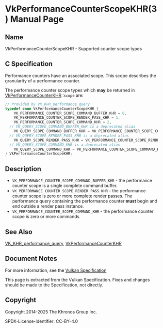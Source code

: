 # VkPerformanceCounterScopeKHR(3) Manual Page

## Name

VkPerformanceCounterScopeKHR - Supported counter scope types



## [](#_c_specification)C Specification

Performance counters have an associated scope. This scope describes the granularity of a performance counter.

The performance counter scope types which **may** be returned in [VkPerformanceCounterKHR](https://registry.khronos.org/vulkan/specs/latest/man/html/VkPerformanceCounterKHR.html)::`scope` are:

```c++
// Provided by VK_KHR_performance_query
typedef enum VkPerformanceCounterScopeKHR {
    VK_PERFORMANCE_COUNTER_SCOPE_COMMAND_BUFFER_KHR = 0,
    VK_PERFORMANCE_COUNTER_SCOPE_RENDER_PASS_KHR = 1,
    VK_PERFORMANCE_COUNTER_SCOPE_COMMAND_KHR = 2,
  // VK_QUERY_SCOPE_COMMAND_BUFFER_KHR is a deprecated alias
    VK_QUERY_SCOPE_COMMAND_BUFFER_KHR = VK_PERFORMANCE_COUNTER_SCOPE_COMMAND_BUFFER_KHR,
  // VK_QUERY_SCOPE_RENDER_PASS_KHR is a deprecated alias
    VK_QUERY_SCOPE_RENDER_PASS_KHR = VK_PERFORMANCE_COUNTER_SCOPE_RENDER_PASS_KHR,
  // VK_QUERY_SCOPE_COMMAND_KHR is a deprecated alias
    VK_QUERY_SCOPE_COMMAND_KHR = VK_PERFORMANCE_COUNTER_SCOPE_COMMAND_KHR,
} VkPerformanceCounterScopeKHR;
```

## [](#_description)Description

- `VK_PERFORMANCE_COUNTER_SCOPE_COMMAND_BUFFER_KHR` - the performance counter scope is a single complete command buffer.
- `VK_PERFORMANCE_COUNTER_SCOPE_RENDER_PASS_KHR` - the performance counter scope is zero or more complete render passes. The performance query containing the performance counter **must** begin and end outside a render pass instance.
- `VK_PERFORMANCE_COUNTER_SCOPE_COMMAND_KHR` - the performance counter scope is zero or more commands.

## [](#_see_also)See Also

[VK\_KHR\_performance\_query](https://registry.khronos.org/vulkan/specs/latest/man/html/VK_KHR_performance_query.html), [VkPerformanceCounterKHR](https://registry.khronos.org/vulkan/specs/latest/man/html/VkPerformanceCounterKHR.html)

## [](#_document_notes)Document Notes

For more information, see the [Vulkan Specification](https://registry.khronos.org/vulkan/specs/latest/html/vkspec.html#VkPerformanceCounterScopeKHR)

This page is extracted from the Vulkan Specification. Fixes and changes should be made to the Specification, not directly.

## [](#_copyright)Copyright

Copyright 2014-2025 The Khronos Group Inc.

SPDX-License-Identifier: CC-BY-4.0
